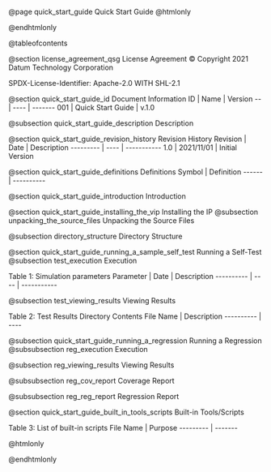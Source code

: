 @page quick_start_guide Quick Start Guide
@htmlonly
<div class="autonumbering">
@endhtmlonly



@tableofcontents



@section license_agreement_qsg License Agreement
© Copyright 2021 Datum Technology Corporation

SPDX-License-Identifier: Apache-2.0 WITH SHL-2.1



@section quick_start_guide_id Document Information
ID | Name | Version
-- | ---- | -------
001 | Quick Start Guide | v.1.0


@subsection quick_start_guide_description Description




@section quick_start_guide_revision_history Revision History
Revision  | Date | Description
--------- | ---- | -----------
1.0 | 2021/11/01 | Initial Version



@section quick_start_guide_definitions Definitions
Symbol | Definition
------ | ----------



@section quick_start_guide_introduction Introduction



@section quick_start_guide_installing_the_vip Installing the IP
@subsection unpacking_the_source_files Unpacking the Source Files



@subsection directory_structure Directory Structure




@section quick_start_guide_running_a_sample_self_test Running a Self-Test
@subsection test_execution Execution


Table 1: Simulation parameters
Parameter  | Date | Description
---------- | ---- | -----------


@subsection test_viewing_results Viewing Results

Table 2: Test Results Directory Contents
File Name  | Description
---------- | ----


@subsection quick_start_guide_running_a_regression Running a Regression
@subsubsection reg_execution Execution

@subsection reg_viewing_results Viewing Results


@subsubsection reg_cov_report Coverage Report


@subsubsection reg_reg_report Regression Report



@section quick_start_guide_built_in_tools_scripts Built-in Tools/Scripts


Table 3: List of built-in scripts
File Name | Purpose
--------- | -------



@htmlonly
</div>
@endhtmlonly

